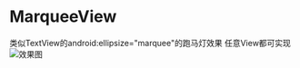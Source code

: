 # MarqueeView
类似TextView的android:ellipsize="marquee"的跑马灯效果 任意View都可实现
![效果图](https://github.com/GITbiubiubiu/MarqueeView/raw/master/screenshots/MarqueeView.gif)
